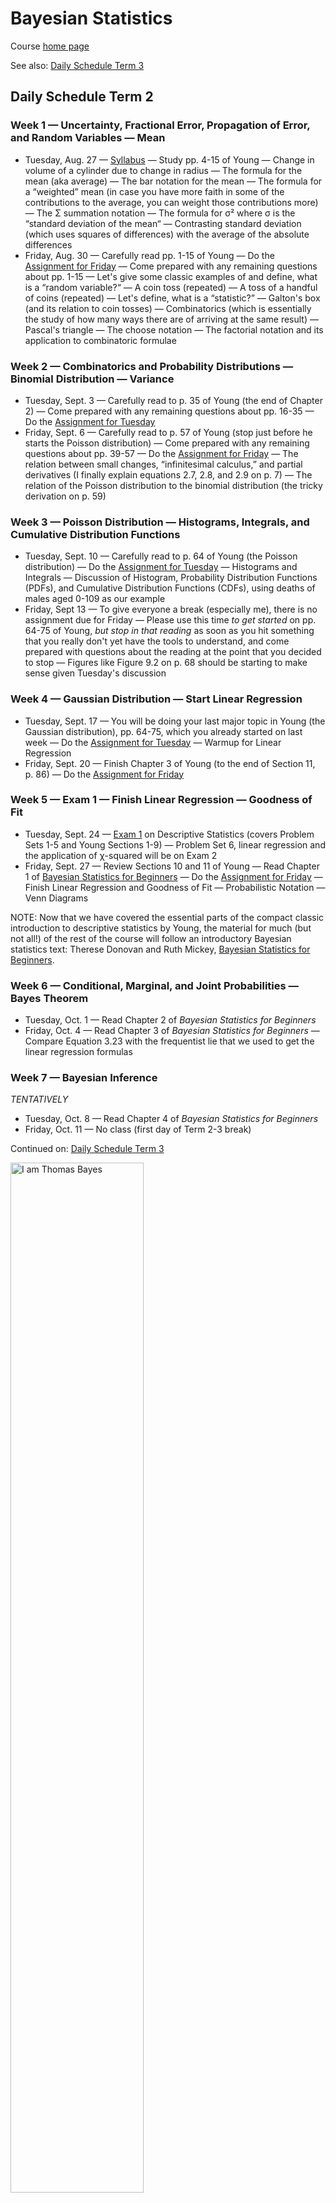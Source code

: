 # Bayesian Statistics

Course [home page](./)

See also: [Daily Schedule Term 3](./daily_schedule_term_3.html)

## Daily Schedule Term 2

### Week 1 &mdash; Uncertainty, Fractional Error, Propagation of Error, and Random Variables &mdash; Mean

* Tuesday, Aug. 27 &mdash; [Syllabus](./BayesianStatisticsSyllabus.pdf) &mdash; Study pp. 4-15 of Young &mdash; Change in volume of a cylinder due to change in radius &mdash; The formula for the mean (aka average) &mdash; The bar notation for the mean &mdash; The formula for a &ldquo;weighted&rdquo; mean (in case you have more faith in some of the contributions to the average, you can weight those contributions more) &mdash; The &Sigma; summation notation &mdash; The formula for &sigma;&sup2; where &sigma; is the &ldquo;standard deviation of the mean&ldquo; &mdash; Contrasting standard deviation (which uses squares of differences) with the average of the absolute differences
* Friday, Aug. 30 &mdash; Carefully read pp. 1-15 of Young &mdash; Do the [Assignment for Friday](./assignments/AssignmentFor2024-08-30.nb.pdf) &mdash; Come prepared with any remaining questions about pp. 1-15 &mdash; Let's give some classic examples of and define, what is a &ldquo;random variable?&ldquo; &mdash; A coin toss (repeated) &mdash; A toss of a handful of coins (repeated) &mdash; Let's define, what is a  &ldquo;statistic?&rdquo; &mdash; Galton's box (and its relation to coin tosses) &mdash; Combinatorics (which is essentially the study of how many ways there are of arriving at the same result) &mdash; Pascal's triangle &mdash; The choose notation &mdash; The factorial notation and its application to combinatoric formulae

### Week 2 &mdash; Combinatorics and Probability Distributions &mdash; Binomial Distribution &mdash; Variance

* Tuesday, Sept. 3 &mdash; Carefully read to p. 35 of Young (the end of Chapter 2) &mdash; Come prepared with any remaining questions about pp. 16-35 &mdash; Do the [Assignment for Tuesday](./assignments/AssignmentFor2024-09-03.nb.pdf)
* Friday, Sept. 6 &mdash; Carefully read to p. 57 of Young (stop just before he starts the Poisson distribution) &mdash; Come prepared with any remaining questions about pp. 39-57 &mdash; Do the [Assignment for Friday](./assignments/AssignmentFor2024-09-06.nb.pdf) &mdash; The relation between small changes, &ldquo;infinitesimal calculus,&rdquo; and partial derivatives (I finally explain equations 2.7, 2.8, and 2.9 on p. 7) &mdash; The relation of the Poisson distribution to the binomial distribution (the tricky derivation on p. 59)

### Week 3 &mdash; Poisson Distribution &mdash; Histograms, Integrals, and Cumulative Distribution Functions

* Tuesday, Sept. 10 &mdash; Carefully read to p. 64 of Young (the Poisson distribution) &mdash; Do the [Assignment for Tuesday](./assignments/AssignmentFor2024-09-10.nb.pdf) &mdash; Histograms and Integrals &mdash; Discussion of Histogram, Probability Distribution Functions (PDFs), and Cumulative Distribution Functions (CDFs), using deaths of males aged 0-109 as our example
* Friday, Sept 13 &mdash; To give everyone a break (especially me), there is no assignment due for Friday &mdash; Please use this time *to get started* on pp. 64-75 of Young, *but stop in that reading* as soon as you hit something that you really don't yet have the tools to understand, and come prepared with questions about the reading at the point that you decided to stop &mdash; Figures like Figure 9.2 on p. 68 should be starting to make sense given Tuesday's discussion

### Week 4 &mdash; Gaussian Distribution &mdash; Start Linear Regression

* Tuesday, Sept. 17 &mdash; You will be doing your last major topic in Young (the Gaussian distribution), pp. 64-75, which you already started on last week &mdash; Do the [Assignment for Tuesday](./assignments/AssignmentFor2024-09-17.nb.pdf) &mdash; Warmup for Linear Regression
* Friday, Sept. 20 &mdash; Finish Chapter 3 of Young (to the end of Section 11, p. 86) &mdash; Do the [Assignment for Friday](./assignments/AssignmentFor2024-09-20.nb.pdf)

### Week 5 &mdash; Exam 1 &mdash; Finish Linear Regression &mdash; Goodness of Fit

* Tuesday, Sept. 24 &mdash; [Exam 1](./exams/Exam1.nb.pdf) on Descriptive Statistics (covers Problem Sets 1-5 and Young Sections 1-9) &mdash; Problem Set 6, linear regression and the application of &chi;-squared will be on Exam 2
* Friday, Sept. 27 &mdash; Review Sections 10 and 11 of Young &mdash; Read Chapter 1 of [Bayesian Statistics for Beginners](https://www.amazon.com/Bayesian-Statistics-Beginners-step-step/dp/0198841299) &mdash; Do the [Assignment for Friday](./assignments/AssignmentFor2024-09-27.nb.pdf)  &mdash; Finish Linear Regression and Goodness of Fit &mdash; Probabilistic Notation &mdash; Venn Diagrams

NOTE: Now that we have covered the essential parts of the compact classic introduction to descriptive statistics by Young,
the material for much (but not all!) of the rest of the course will follow an introductory Bayesian statistics text: Therese Donovan and Ruth Mickey, [Bayesian Statistics for Beginners](https://www.amazon.com/Bayesian-Statistics-Beginners-step-step/dp/0198841299).

### Week 6 &mdash; Conditional, Marginal, and Joint Probabilities &mdash; Bayes Theorem

* Tuesday, Oct. 1 &mdash; Read Chapter 2 of *Bayesian Statistics for Beginners*
* Friday, Oct. 4 &mdash; Read Chapter 3 of *Bayesian Statistics for Beginners* &mdash; Compare Equation 3.23 with the frequentist lie that we used to get the linear regression formulas

### Week 7 &mdash; Bayesian Inference

*TENTATIVELY*

* Tuesday, Oct. 8 &mdash; Read Chapter 4 of *Bayesian Statistics for Beginners*
* Friday, Oct. 11 &mdash; No class (first day of Term 2-3 break)

Continued on: [Daily Schedule Term 3](./daily_schedule_term_3.html)

<img src="./resources/IAmThomasBayes.pnggit " alt="I am Thomas Bayes" width="65%">
